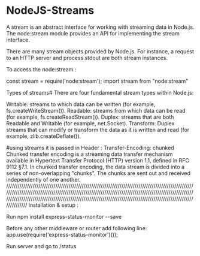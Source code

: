 # NodeJS-Streams
A stream is an abstract interface for working with streaming data in Node.js. The node:stream module provides an API for implementing the stream interface.

There are many stream objects provided by Node.js. For instance, a request to an HTTP server and process.stdout are both stream instances.

To access the node:stream :

const stream = require('node:stream'); 
import stream from "node:stream"

Types of streams#
There are four fundamental stream types within Node.js:

Writable: streams to which data can be written (for example, fs.createWriteStream()).
Readable: streams from which data can be read (for example, fs.createReadStream()).
Duplex: streams that are both Readable and Writable (for example, net.Socket).
Transform: Duplex streams that can modify or transform the data as it is written and read (for example, zlib.createDeflate()).




#using streams it is passed in Header : 
Transfer-Encoding:  chunked 
Chunked transfer encoding is a streaming data transfer mechanism available in Hypertext Transfer Protocol (HTTP) version 1.1, 
defined in RFC 9112 §7.1. In chunked transfer encoding, the data stream is divided into a series of non-overlapping "chunks".
The chunks are sent out and received independently of one another.
////////////////////////////////////////////////////////////////////////////////////////////////////////////////////////////////////////////////////////////////////////////////////////////////////////////////////////////////////////////////////////////////////////////////////////////////////////////////////
Installation & setup :

Run npm install express-status-monitor --save

Before any other middleware or router add following line: app.use(require('express-status-monitor')());

Run server and go to /status
